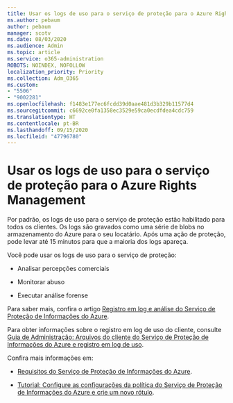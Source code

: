 ```yaml
---
title: Usar os logs de uso para o serviço de proteção para o Azure Rights Management
ms.author: pebaum
author: pebaum
manager: scotv
ms.date: 08/03/2020
ms.audience: Admin
ms.topic: article
ms.service: o365-administration
ROBOTS: NOINDEX, NOFOLLOW
localization_priority: Priority
ms.collection: Adm_O365
ms.custom:
- "5506"
- "9002281"
ms.openlocfilehash: f1483e177ec6fcdd39d0aae481d3b329b11577d4
ms.sourcegitcommit: c6692ce0fa1358ec3529e59ca0ecdfdea4cdc759
ms.translationtype: HT
ms.contentlocale: pt-BR
ms.lasthandoff: 09/15/2020
ms.locfileid: "47796780"
---
```

# <a name="use-usage-logging-for-azure-rights-management"></a>Usar os logs de uso para o serviço de proteção para o Azure Rights Management

Por padrão, os logs de uso para o serviço de proteção estão habilitado para todos os clientes. Os logs são gravados como uma série de blobs no armazenamento do Azure para o seu locatário. Após uma ação de proteção, pode levar até 15 minutos para que a maioria dos logs apareça.

Você pode usar os logs de uso para o serviço de proteção:

- Analisar percepções comerciais

- Monitorar abuso

- Executar análise forense

Para saber mais, confira o artigo [Registro em log e análise do Serviço de Proteção de Informações do Azure](https://docs.microsoft.com/azure/information-protection/log-analyze-usage).

Para obter informações sobre o registro em log de uso do cliente, consulte [Guia de Administração: Arquivos do cliente do Serviço de Proteção de Informações do Azure e registro em log de uso](https://docs.microsoft.com/azure/information-protection/rms-client/client-admin-guide-files-and-logging).

Confira mais informações em:

- [Requisitos do Serviço de Proteção de Informações do Azure](https://docs.microsoft.com/azure/information-protection/get-started/requirements).
    
- [Tutorial: Configure as configurações da política do Serviço de Proteção de Informações do Azure e crie um novo rótulo](https://docs.microsoft.com/azure/information-protection/get-started/infoprotect-quick-start-tutorial).